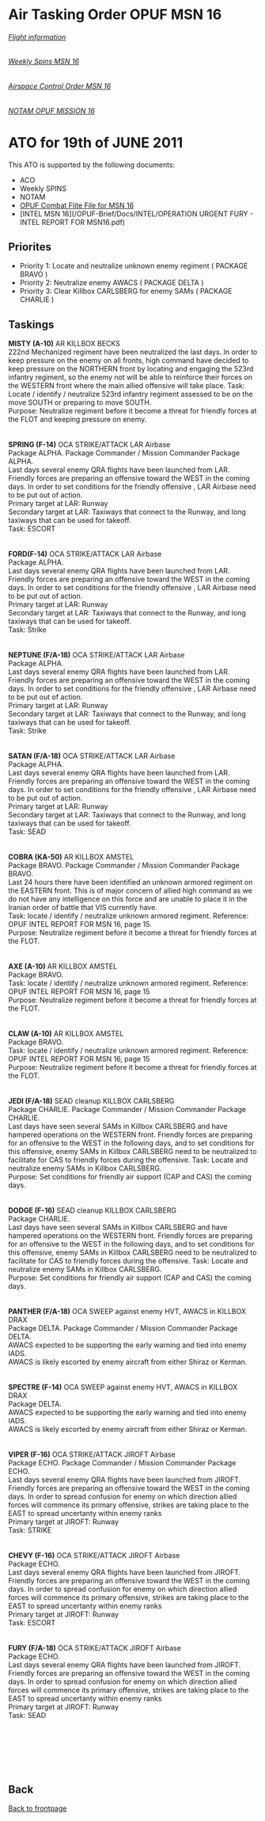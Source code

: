 # Air Tasking Order OPUF MSN 16


###### [Flight information](/OPUF-Brief/Docs/Flights.html)
###### [Weekly Spins MSN 16](/OPUF-Brief/Docs/SPINS_16.html)
###### [Airspace Control Order MSN 16](/OPUF-Brief/Docs/ACO/ACO_16.html)
###### [NOTAM OPUF MISSION 16](/OPUF-Brief/Docs/NOTAM/NOTAM_16.html)

# ATO for 19th of JUNE 2011
This ATO is supported by the following documents: <br>
* ACO
* Weekly SPINS
* NOTAM
* [OPUF Combat Flite File for MSN 16](/OPUF-Brief/Combatflite/OPUF_MSN_16.cf)
* [INTEL MSN 16](/OPUF-Brief/Docs/INTEL/OPERATION URGENT FURY - INTEL REPORT FOR MSN16.pdf)


## Priorites
* Priority 1: Locate and neutralize unknown enemy regiment ( PACKAGE  BRAVO )
* Priority 2: Neutralize enemy AWACS ( PACKAGE DELTA )
* Priority 3: Clear Killbox CARLSBERG for enemy SAMs ( PACKAGE CHARLIE )


## Taskings
**MISTY (A-10)**
AR KILLBOX BECKS<br>
222nd Mechanized regiment have been neutralized the last days. In order to keep pressure on the enemy on all fronts, high command
have decided to keep pressure on the NORTHERN front by locating and engaging the 523rd infantry regiment, so the enemy not
will be able to reinforce their forces on the WESTERN front where the main allied offensive will take place.
Task: Locate / identify / neutralize 523rd infantry regiment assessed to be on the move SOUTH or preparing to move SOUTH.<br>
Purpose: Neutralize regiment before it become a threat for friendly forces at the FLOT and keeping pressure on enemy.<br>
<br>
<br>
**SPRING (F-14)**
OCA STRIKE/ATTACK LAR Airbase<br>
Package ALPHA. Package Commander / Mission Commander Package ALPHA.<br>
Last days several enemy QRA flights have been launched from LAR.
Friendly forces are preparing an offensive toward the WEST in the coming days. In order to set conditions for the friendly 
offensive , LAR Airbase need to be put out of action. <br>
Primary target at LAR: Runway <br>
Secondary target at LAR: Taxiways that connect to the Runway, and long taxiways that can be used for takeoff.<br>
Task: ESCORT <br>
<br>
<br>
**FORD(F-14)**
OCA STRIKE/ATTACK LAR Airbase<br>
Package ALPHA. <br>
Last days several enemy QRA flights have been launched from LAR.
Friendly forces are preparing an offensive toward the WEST in the coming days. In order to set conditions for the friendly 
offensive , LAR Airbase need to be put out of action. <br>
Primary target at LAR: Runway <br>
Secondary target at LAR: Taxiways that connect to the Runway, and long taxiways that can be used for takeoff.<br>
Task: Strike <br>
<br>
<br>
**NEPTUNE (F/A-18)**
OCA STRIKE/ATTACK LAR Airbase<br>
Package ALPHA. <br>
Last days several enemy QRA flights have been launched from LAR.
Friendly forces are preparing an offensive toward the WEST in the coming days. In order to set conditions for the friendly 
offensive , LAR Airbase need to be put out of action. <br>
Primary target at LAR: Runway <br>
Secondary target at LAR: Taxiways that connect to the Runway, and long taxiways that can be used for takeoff.<br>
Task: Strike <br>
<br>
<br>
**SATAN (F/A-18)**
OCA STRIKE/ATTACK LAR Airbase<br>
Package ALPHA. <br>
Last days several enemy QRA flights have been launched from LAR.
Friendly forces are preparing an offensive toward the WEST in the coming days. In order to set conditions for the friendly 
offensive , LAR Airbase need to be put out of action. <br>
Primary target at LAR: Runway <br>
Secondary target at LAR: Taxiways that connect to the Runway, and long taxiways that can be used for takeoff.<br>
Task: SEAD <br>
<br>
<br>
**COBRA (KA-50)**
AR KILLBOX AMSTEL<br>
Package BRAVO. Package Commander / Mission Commander Package BRAVO.<br>
Last 24 hours there have been identified an unknown armored regiment on the EASTERN front. This is of major concern of allied high command
as we do not have any intelligence on this force and are unable to place it in the Iranian order of battle that VIS currently have.<br>
Task: locate / identify / neutralize unknown armored regiment. Reference: OPUF INTEL REPORT FOR MSN 16, page 15. <br>
Purpose: Neutralize regiment before it become a threat for friendly forces at the FLOT. <br>
<br>
<br>
**AXE (A-10)**
AR KILLBOX AMSTEL<br>
Package BRAVO.<br>
Task: locate / identify / neutralize unknown armored regiment. Reference: OPUF INTEL REPORT FOR MSN 16, page 15 <br>
Purpose: Neutralize regiment before it become a threat for friendly forces at the FLOT. <br>
<br>
<br>
**CLAW (A-10)**
AR KILLBOX AMSTEL<br>
Package BRAVO.<br>
Task: locate / identify / neutralize unknown armored regiment. Reference: OPUF INTEL REPORT FOR MSN 16, page 15 <br>
Purpose: Neutralize regiment before it become a threat for friendly forces at the FLOT. <br>
<br>
<br>
**JEDI (F/A-18)**
SEAD cleanup KILLBOX CARLSBERG<br>
Package CHARLIE. Package Commander / Mission Commander Package CHARLIE.<br>
Last days have seen several SAMs in Killbox CARLSBERG and have hampered operations on the WESTERN front. Friendly forces are 
preparing for an offensive to the WEST in the following days, and to set conditions for this offensive, enemy SAMs in Killbox CARLSBERG
need to be neutralized to facilitate for CAS to friendly forces during the offensive. 
Task: Locate and neutralize enemy SAMs in Killbox CARLSBERG. <br>
Purpose: Set conditions for friendly air support (CAP and CAS) the coming days. <br>
<br>
<br>
**DODGE (F-16)**
SEAD cleanup KILLBOX CARLSBERG<br>
Package CHARLIE.<br>
Last days have seen several SAMs in Killbox CARLSBERG and have hampered operations on the WESTERN front. Friendly forces are 
preparing for an offensive to the WEST in the following days, and to set conditions for this offensive, enemy SAMs in Killbox CARLSBERG
need to be neutralized to facilitate for CAS to friendly forces during the offensive. 
Task: Locate and neutralize enemy SAMs in Killbox CARLSBERG. <br>
Purpose: Set conditions for friendly air support (CAP and CAS) the coming days. <br>
<br>
<br>
**PANTHER (F/A-18)**
OCA SWEEP against enemy HVT, AWACS in KILLBOX DRAX<br>
Package DELTA. Package Commander / Mission Commander Package DELTA.<br>
AWACS expected to be supporting the early warning and tied into enemy IADS.<br>
AWACS is likely escorted by enemy aircraft from either Shiraz or Kerman.<br>
<br>
<br>
**SPECTRE (F-14)**
OCA SWEEP against enemy HVT, AWACS in KILLBOX DRAX<br>
Package DELTA. <br>
AWACS expected to be supporting the early warning and tied into enemy IADS.<br>
AWACS is likely escorted by enemy aircraft from either Shiraz or Kerman.<br>
<br>
<br>
**VIPER (F-16)**
OCA STRIKE/ATTACK JIROFT Airbase<br>
Package ECHO. Package Commander / Mission Commander Package ECHO.<br>
Last days several enemy QRA flights have been launched from JIROFT.
Friendly forces are preparing an offensive toward the WEST in the coming days. In order to spread confusion for enemy on which
direction allied forces will commence its primary offensive, strikes are taking place to the EAST to spread
uncertanty within enemy ranks <br>
Primary target at JIROFT: Runway <br>
Task: STRIKE <br>
<br>
<br>
**CHEVY (F-16)**
OCA STRIKE/ATTACK JIROFT Airbase<br>
Package ECHO. <br>
Last days several enemy QRA flights have been launched from JIROFT.
Friendly forces are preparing an offensive toward the WEST in the coming days. In order to spread confusion for enemy on which
direction allied forces will commence its primary offensive, strikes are taking place to the EAST to spread
uncertanty within enemy ranks <br>
Primary target at JIROFT: Runway <br>
Task: ESCORT <br>
<br>
<br>
**FURY (F/A-18)**
OCA STRIKE/ATTACK JIROFT Airbase<br>
Package ECHO.<br>
Last days several enemy QRA flights have been launched from JIROFT.
Friendly forces are preparing an offensive toward the WEST in the coming days. In order to spread confusion for enemy on which
direction allied forces will commence its primary offensive, strikes are taking place to the EAST to spread
uncertanty within enemy ranks <br>
Primary target at JIROFT: Runway <br>
Task: SEAD <br>
<br>
<br>


<br>
<br>
<br>




## Back
[Back to frontpage](https://132nd-vwing.github.io/OPUF-Brief/)